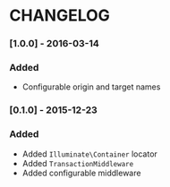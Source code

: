 # CHANGELOG

### [1.0.0] - 2016-03-14

### Added

- Configurable origin and target names

### [0.1.0] - 2015-12-23

### Added

- Added `Illuminate\Container` locator
- Added `TransactionMiddleware`
- Added configurable middleware
